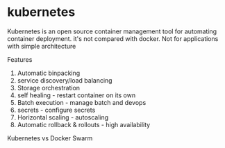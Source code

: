 # kubernetes

Kubernetes is an open source container management tool for automating container deployment.
it's not compared with docker.
Not for applications with simple architecture 

Features
1. Automatic binpacking
2. service discovery/load balancing
3. Storage orchestration
4. self healing - restart container on its own
5. Batch execution - manage batch and devops 
6. secrets - configure secrets
7. Horizontal scaling - autoscaling
8. Automatic rollback & rollouts - high availability 


Kubernetes vs Docker Swarm





